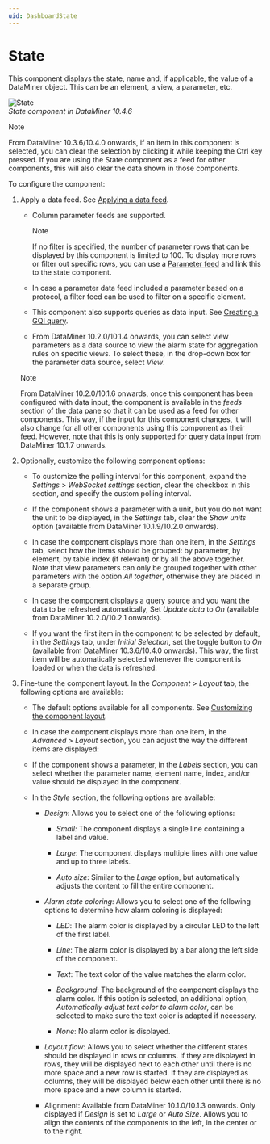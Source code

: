 ```yaml
---
uid: DashboardState
---
```


# State

This component displays the state, name and, if applicable, the value of a DataMiner object. This can be an element, a view, a parameter, etc.

![State](~/user-guide/images/State.png)<br>*State component in DataMiner 10.4.6*

> [!NOTE]
> From DataMiner 10.3.6/10.4.0 onwards, if an item in this component is selected, you can clear the selection by clicking it while keeping the Ctrl key pressed. If you are using the State component as a feed for other components, this will also clear the data shown in those components. <!-- RN 36056 -->

To configure the component:

1. Apply a data feed. See [Applying a data feed](xref:Apply_Data_Feed).

   - Column parameter feeds are supported.

     > [!NOTE]
     > If no filter is specified, the number of parameter rows that can be displayed by this component is limited to 100. To display more rows or filter out specific rows, you can use a [Parameter feed](xref:DashboardParameterFeed) and link this to the state component.

   - In case a parameter data feed included a parameter based on a protocol, a filter feed can be used to filter on a specific element.

   - This component also supports queries as data input. See [Creating a GQI query](xref:Creating_GQI_query).

   - From DataMiner 10.2.0/10.1.4 onwards, you can select view parameters as a data source to view the alarm state for aggregation rules on specific views. To select these, in the drop-down box for the parameter data source, select *View*.

   > [!NOTE]
   > From DataMiner 10.2.0/10.1.6 onwards, once this component has been configured with data input, the component is available in the *feeds* section of the data pane so that it can be used as a feed for other components. This way, if the input for this component changes, it will also change for all other components using this component as their feed. However, note that this is only supported for query data input from DataMiner 10.1.7 onwards.

1. Optionally, customize the following component options:

   - To customize the polling interval for this component, expand the *Settings* \> *WebSocket settings* section, clear the checkbox in this section, and specify the custom polling interval.

   - If the component shows a parameter with a unit, but you do not want the unit to be displayed, in the *Settings* tab, clear the *Show units* option (available from DataMiner 10.1.9/10.2.0 onwards).

   - In case the component displays more than one item, in the *Settings* tab, select how the items should be grouped: by parameter, by element, by table index (if relevant) or by all the above together. Note that view parameters can only be grouped together with other parameters with the option *All together*, otherwise they are placed in a separate group.

   - In case the component displays a query source and you want the data to be refreshed automatically, Set *Update data* to *On* (available from DataMiner 10.2.0/10.2.1 onwards<!-- RN 31450 -->).

   - If you want the first item in the component to be selected by default, in the *Settings* tab, under *Initial Selection*, set the toggle button to *On* (available from DataMiner 10.3.6/10.4.0 onwards<!-- RN 35984 -->). This way, the first item will be automatically selected whenever the component is loaded or when the data is refreshed.

1. Fine-tune the component layout. In the *Component* > *Layout* tab, the following options are available:

   - The default options available for all components. See [Customizing the component layout](xref:Customize_Component_Layout).

   - In case the component displays more than one item, in the *Advanced* > *Layout* section, you can adjust the way the different items are displayed:

   - If the component shows a parameter, in the *Labels* section, you can select whether the parameter name, element name, index, and/or value should be displayed in the component.

   - In the *Style* section, the following options are available:

     - *Design*: Allows you to select one of the following options:

       - *Small:* The component displays a single line containing a label and value.

       - *Large*: The component displays multiple lines with one value and up to three labels.

       - *Auto size*: Similar to the *Large* option, but automatically adjusts the content to fill the entire component.

     - *Alarm state coloring*: Allows you to select one of the following options to determine how alarm coloring is displayed:

       - *LED*: The alarm color is displayed by a circular LED to the left of the first label.

       - *Line*: The alarm color is displayed by a bar along the left side of the component.

       - *Text*: The text color of the value matches the alarm color.

       - *Background*: The background of the component displays the alarm color. If this option is selected, an additional option, *Automatically adjust text color to alarm color*, can be selected to make sure the text color is adapted if necessary.

       - *None*: No alarm color is displayed.

     - *Layout flow*: Allows you to select whether the different states should be displayed in rows or columns. If they are displayed in rows, they will be displayed next to each other until there is no more space and a new row is started. If they are displayed as columns, they will be displayed below each other until there is no more space and a new column is started.

     - Alignment: Available from DataMiner 10.1.0/10.1.3 onwards. Only displayed if *Design* is set to *Large* or *Auto Size*. Allows you to align the contents of the components to the left, in the center or to the right.
